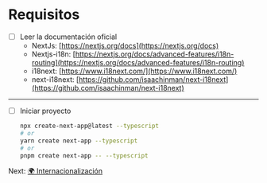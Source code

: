 # Requisitos

- [ ]  Leer la documentación oficial
    - NextJs: [https://nextjs.org/docs](https://nextjs.org/docs)
    - Nextjs-i18n: [https://nextjs.org/docs/advanced-features/i18n-routing](https://nextjs.org/docs/advanced-features/i18n-routing)
    - i18next: [https://www.i18next.com/](https://www.i18next.com/)
    - next-i18next: [https://github.com/isaachinman/next-i18next](https://github.com/isaachinman/next-i18next)

---

- [ ]  Iniciar proyecto
    
    ```bash
    npx create-next-app@latest --typescript
    # or
    yarn create next-app --typescript
    # or
    pnpm create next-app -- --typescript
    ```
    

Next: [🌍 Internacionalización](Internacionalizacio%CC%81n%2057959d0d47f0405ab8e0b9ee6d0686a4.md)